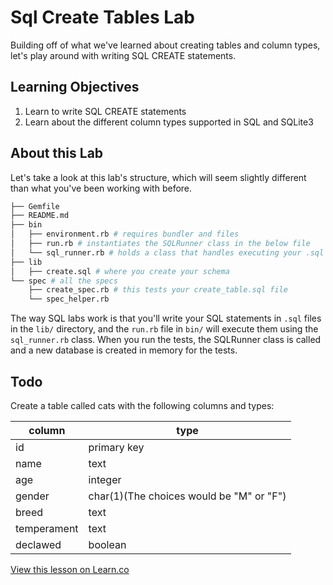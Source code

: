 

# Sql Create Tables Lab

Building off of what we've learned about creating tables and column types, let's play around with writing SQL CREATE statements.

## Learning Objectives

1. Learn to write SQL CREATE statements
2. Learn about the different column types supported in SQL and SQLite3

## About this Lab

Let's take a look at this lab's structure, which will seem slightly different than what you've been working with before.

```bash
├── Gemfile
├── README.md
├── bin
│   ├── environment.rb # requires bundler and files
│   ├── run.rb # instantiates the SQLRunner class in the below file
│   └── sql_runner.rb # holds a class that handles executing your .sql files
├── lib
│   ├── create.sql # where you create your schema
└── spec # all the specs
    ├── create_spec.rb # this tests your create_table.sql file
    └── spec_helper.rb
```

The way SQL labs work is that you'll write your SQL statements in `.sql` files in the `lib/` directory, and the `run.rb` file in `bin/` will execute them using the `sql_runner.rb` class. When you run the tests, the SQLRunner class is called and a new database is created in memory for the tests.

## Todo

Create a table called cats with the following columns and types:

|column | type  |
|-------|-------|
|id     |primary key|
|name   |text   |
|age    |integer|
|gender |char(1)(The choices would be "M" or "F")|
|breed  |text   |
|temperament|text|
|declawed |boolean|

<a href='https://learn.co/lessons/sql-create-tables-lab' data-visibility='hidden'>View this lesson on Learn.co</a>
